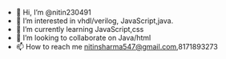 - 👋 Hi, I’m @nitin230491
- 👀 I’m interested in vhdl/verilog, JavaScript,java.
- 🌱 I’m currently learning JavaScript,css
- 💞️ I’m looking to collaborate on Java/html
- 📫 How to reach me nitinsharma547@gmail.com,8171893273

<!---
nitin230491/nitin230491 is a ✨ special ✨ repository because its `README.md` (this file) appears on your GitHub profile.
You can click the Preview link to take a look at your changes.
--->
